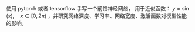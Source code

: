 使用 pytorch 或者 tensorflow 手写一个前馈神经网络， 用于近似函数： $y = \sin(x) , \quad x \in [0, 2\pi)$ ，并研究网络深度、学习率、网络宽度、激活函数对模型性能的影响。

```python

```